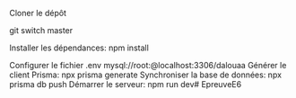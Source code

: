 
Cloner le dépôt

git switch master

Installer les dépendances: npm install

Configurer le fichier .env mysql://root:@localhost:3306/dalouaa
Générer le client Prisma: npx prisma generate
Synchroniser la base de données: npx prisma db push
Démarrer le serveur: npm run dev# EpreuveE6
